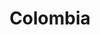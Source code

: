 ---
title: Colombia
indice: 0.37982900167903644
years:
- year: '2005'
  indice: 0.34891510322587777
- year: '2006'
  indice: 0.3462709159278114
- year: '2007'
  indice: 0.34760236911377584
- year: '2008'
  indice: 0.3473860747154106
- year: '2009'
  indice: 0.3556077053507439
- year: '2010'
  indice: 0.3590024648397853
- year: '2011'
  indice: 0.35273638508554017
- year: '2012'
  indice: 0.35704856657737993
- year: '2013'
  indice: 0.3613314105049026
- year: '2014'
  indice: 0.36863072123203544
- year: '2015'
  indice: 0.37232925389843585
- year: '2016'
  indice: 0.36992619593265597
- year: '2017'
  indice: 0.3763057403636226
- year: '2018'
  indice: 0.3776769157667223
- year: '2019'
  indice: 0.37982900167903644
---